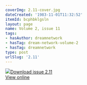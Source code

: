 ```yaml
---
coverImg: 2.11-cover.jpg
dateCreated: '1983-11-01T11:32:52'
itemId: bcphbklgsln
layout: page
name: Volume 2, issue 11
tags:
- hasAuthor: dreamnetwork
- hasTag: dream-network-volume-2
- hasTag: dreamnetwork
type: post
urlSlug: '2.11'
---
```

<img class="card-journal-img" src="../images/2.11-rect.jpg"/><a href="../files/pdfs/Volume_2/2.11-Dream-Network-Bulletin-Vol.2-No.11.pdf" download="">Download issue 2.11</a><br><a href="../files/pdfs/Volume_2/2.11-Dream-Network-Bulletin-Vol.2-No.11.pdf">View online</a>
